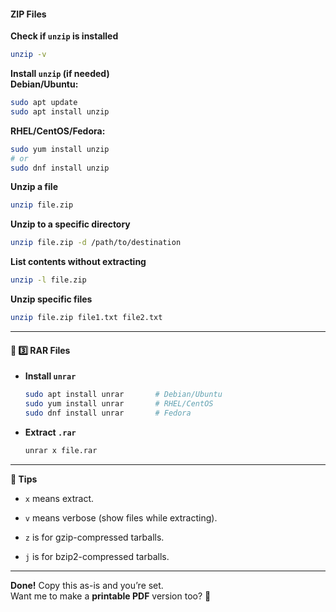 #### ZIP Files

**Check if `unzip` is installed**

```bash
unzip -v
```

**Install `unzip` (if needed)**  
**Debian/Ubuntu:**

```bash
sudo apt update
sudo apt install unzip
```

**RHEL/CentOS/Fedora:**

```bash
sudo yum install unzip
# or
sudo dnf install unzip
```

**Unzip a file**

```bash
unzip file.zip
```

**Unzip to a specific directory**

```bash
unzip file.zip -d /path/to/destination
```

**List contents without extracting**

```bash
unzip -l file.zip
```

**Unzip specific files**

```bash
unzip file.zip file1.txt file2.txt
```


---

#### 📂 **3️⃣ RAR Files**

- **Install `unrar`**
    
    ```bash
    sudo apt install unrar       # Debian/Ubuntu
    sudo yum install unrar       # RHEL/CentOS
    sudo dnf install unrar       # Fedora
    ```
    
- **Extract `.rar`**
    
    ```bash
    unrar x file.rar
    ```
    

---

**📝 Tips**

- `x` means extract.
    
- `v` means verbose (show files while extracting).
    
- `z` is for gzip-compressed tarballs.
    
- `j` is for bzip2-compressed tarballs.
    

---

**Done!** Copy this as-is and you’re set.  
Want me to make a **printable PDF** version too? 🚀